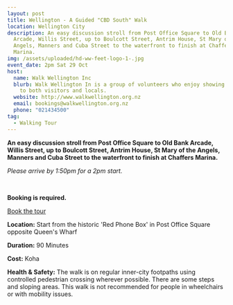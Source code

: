 ```yaml
---
layout: post
title: Wellington - A Guided "CBD South" Walk
location: Wellington City
description: An easy discussion stroll from Post Office Square to Old Bank
  Arcade, Willis Street, up to Boulcott Street, Antrim House, St Mary of the
  Angels, Manners and Cuba Street to the waterfront to finish at Chaffers
  Marina.
img: /assets/uploaded/hd-ww-feet-logo-1-.jpg
event_date: 2pm Sat 29 Oct
host:
  name: Walk Wellington Inc
  blurb: Walk Wellington In is a group of volunteers who enjoy showing their city
    to both visitors and locals.
  website: http://www.walkwellington.org.nz
  email: bookings@walkwellington.org.nz
  phone: "021434500"
tag:
  - Walking Tour
---
```

**An easy discussion stroll from Post Office Square to Old Bank Arcade, Willis Street, up to Boulcott Street, Antrim House, St Mary of the Angels, Manners and Cuba Street to the waterfront to finish at Chaffers Marina.**

*Please arrive by 1:50pm for a 2pm start.*

<br>

**Booking is required.**

<a href="bookings@walkwellington.org.nz" class="button">Book the tour</a>

**Location:** Start from the historic 'Red Phone Box' in Post Office Square opposite Queen's Wharf

**Duration:** 90 Minutes

**Cost:** Koha

**Health & Safety:** The walk is on regular inner-city footpaths using controlled pedestrian crossing wherever possible. There are some steps and sloping areas. This walk is not recommended for people in wheelchairs or with mobility issues.